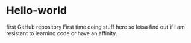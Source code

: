 # Hello-world
first GitHub repository
First time doing stuff here so letsa find out if i am resistant to learning code or have an affinity.
